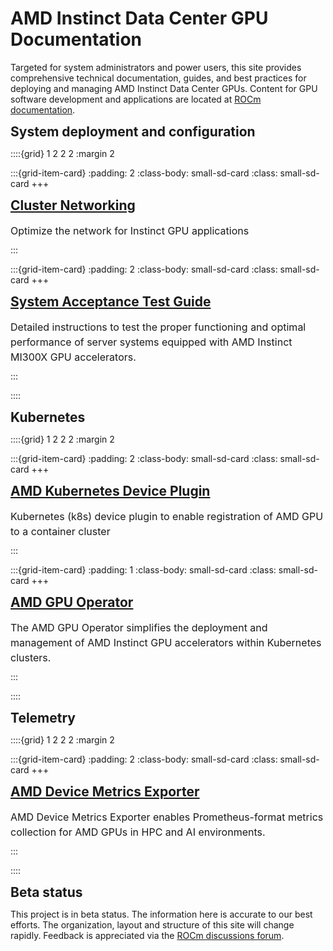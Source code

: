 <style>
  .small-sd-card-large.sd-card {}
  #buttonWrapper:hover {
    border-color: hsla(231, 99%, 66%, 1);
    transform: scale(1.05);
    background-color: var(--hover-background-colour);
  }
  h2 {
    margin: 0;
    font-size: 1.5em;
  }
  .container {
    display: flex;
    justify-content: space-between;
    align-items: center;
    padding: 10px;
    box-sizing: border-box;
    width: 100%;
  }
  .date {
    font-size: 13px;
    font-weight: 300;
    line-height: 22.5px;
    text-transform: none;
    margin-bottom: 10px;
  }
  .paragraph {
    font-size: 16px;
    line-height: 24px;
    margin-bottom: 10px;
  }
  .small-sd-card-img-top.sd-card-img-top {
    width: 100%;
    height: 5vw;
    object-fit: cover;
  }
  .small-sd-card.sd-card-body {
    width: 100%;
    height: 15%;
  }
  .small-sd-card {
    width: 45px;
    height: 0;
    display: none;
  }
  .bd-content .sd-card .sd-card-footer {
    border-top: none;
  }
</style>

# AMD Instinct Data Center GPU Documentation

Targeted for system administrators and power users, this site provides comprehensive technical documentation, guides, and best practices for deploying and managing AMD Instinct Data Center GPUs. Content for GPU software development and applications are located at [ROCm documentation](https://rocm.docs.amd.com).

## System deployment and configuration

::::{grid} 1 2 2 2
:margin 2

:::{grid-item-card}
:padding: 2
:class-body: small-sd-card
:class: small-sd-card
+++
<a href="https://instinct.docs.amd.com/projects/gpu-cluster-networking/en/latest/" class="card-header-link">
  <h2 class="card-header">Cluster Networking</h2>
</a>
<p class="paragraph">Optimize the network for Instinct GPU applications </p>
:::

:::{grid-item-card}
:padding: 2
:class-body: small-sd-card
:class: small-sd-card
+++
<a href="https://instinct.docs.amd.com/projects/system-acceptance/en/latest/" class="card-header-link">
  <h2 class="card-header">System Acceptance Test Guide</h2>
</a>
<p class="paragraph">Detailed instructions to test the proper functioning and optimal performance of server systems equipped with AMD Instinct MI300X GPU accelerators. </p>
:::

::::  

## Kubernetes

::::{grid} 1 2 2 2
:margin 2

:::{grid-item-card}
:padding: 2
:class-body: small-sd-card
:class: small-sd-card
+++
<a href="https://github.com/ROCm/k8s-device-plugin" class="card-header-link">
  <h2 class="card-header">AMD Kubernetes Device Plugin</h2>
</a>
<p class="paragraph">Kubernetes (k8s) device plugin to enable registration of AMD GPU to a container cluster</p>
:::

:::{grid-item-card}
:padding: 1
:class-body: small-sd-card
:class: small-sd-card
+++
<a href="https://instinct.docs.amd.com/projects/gpu-operator/en/latest/" class="card-header-link">
  <h2 class="card-header">AMD GPU Operator</h2>
</a>
<p class="paragraph">The AMD GPU Operator simplifies the deployment and management of AMD Instinct GPU accelerators within Kubernetes clusters.</p>
:::

::::  

## Telemetry

::::{grid} 1 2 2 2
:margin 2

:::{grid-item-card}
:padding: 2
:class-body: small-sd-card
:class: small-sd-card
+++
<a href="https://instinct.docs.amd.com/projects/device-metrics-exporter/en/latest/" class="card-header-link">
  <h2 class="card-header">AMD Device Metrics Exporter</h2>
</a>
<p class="paragraph">AMD Device Metrics Exporter enables Prometheus-format metrics collection for AMD GPUs in HPC and AI environments. </p>
:::

::::  

## Beta status
This project is in beta status. The information here is accurate to our best efforts. The organization, layout and structure of this site will change rapidly. Feedback is appreciated via the [ROCm discussions forum](https://github.com/ROCm/ROCm/discussions).
